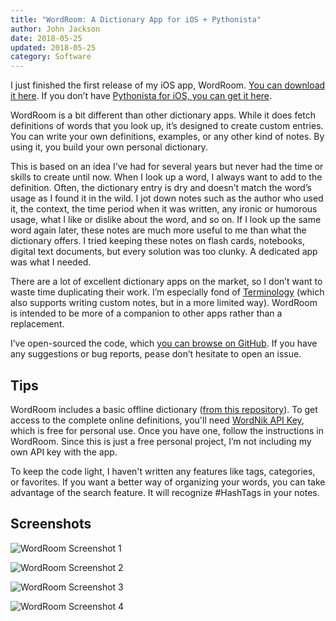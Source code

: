 ```yaml
---
title: "WordRoom: A Dictionary App for iOS + Pythonista"
author: John Jackson
date: 2018-05-25
updated: 2018-05-25
category: Software
---
```

I just finished the first release of my iOS app, WordRoom. [You can download it here](https://github.com/johnridesabike/WordRoom/releases/latest). If you don’t have [Pythonista for iOS, you can get it here](http://omz-software.com/pythonista/).

WordRoom is a bit different than other dictionary apps. While it does fetch definitions of words that you look up, it’s designed to create custom entries. You can write your own definitions, examples, or any other kind of notes. By using it, you build your own personal dictionary.

This is based on an idea I’ve had for several years but never had the time or skills to create until now. When I look up a word, I always want to add to the definition. Often, the dictionary entry is dry and doesn’t match the word’s usage as I found it in the wild. I jot down notes such as the author who used it, the context, the time period when it was written, any ironic or humorous usage, what I like or dislike about the word, and so on. If I look up the same word again later, these notes are much more useful to me than what the dictionary offers. I tried keeping these notes on flash cards, notebooks, digital text documents, but every solution was too clunky. A dedicated app was what I needed.

There are a lot of excellent dictionary apps on the market, so I don’t want to waste time duplicating their work. I’m especially fond of [Terminology](https://agiletortoise.com/terminology/) (which also supports writing custom notes, but in a more limited way). WordRoom is intended to be more of a companion to other apps rather than a replacement.

I’ve open-sourced the code, which [you can browse on GitHub](https://github.com/johnridesabike/WordRoom). If you have any suggestions or bug reports, pease don’t hesitate to open an issue.

## Tips

WordRoom includes a basic offline dictionary ([from this repository](https://github.com/johnridesabike/OPTED-to-JSON)). To get access to the complete online definitions, you'll need [WordNik API Key](https://developer.wordnik.com/), which is free for personal use. Once you have one, follow the instructions in WordRoom. Since this is just a free personal project, I’m not including my own API key with the app.

To keep the code light, I haven't written any features like tags, categories, or favorites. If you want a better way of organizing your words, you can take advantage of the search feature. It will recognize #HashTags in your notes.

## Screenshots

![WordRoom Screenshot 1](./fullsizeoutput_e76.jpeg)

![WordRoom Screenshot 2](./fullsizeoutput_e77.jpeg)

![WordRoom Screenshot 3](./fullsizeoutput_e75.jpeg)

![WordRoom Screenshot 4](./fullsizeoutput_e78.jpeg)
